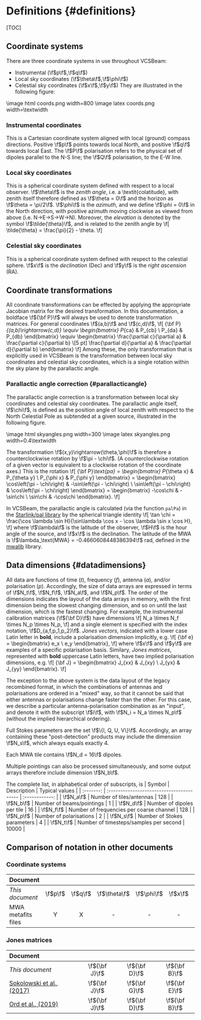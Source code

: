 # Definitions {#definitions}

[TOC]

## Coordinate systems

There are three coordinate systems in use throughout VCSBeam:
 - Instrumental (\f$p\f$,\f$q\f$)
 - Local sky coordinates (\f$\theta\f$,\f$\phi\f$)
 - Celestial sky coordinates (\f$x\f$,\f$y\f$)
They are illustrated in the following figure:

\image html coords.png width=800
\image latex coords.png width=\textwidth

### Instrumental coordinates

This is a Cartesian coordinate system aligned with local (ground) compass directions.
Positive \f$p\f$ points towards local North, and positive \f$q\f$ towards local East.
The \f$P\f$ polarisation refers to the physical set of dipoles parallel to the N-S line; the \f$Q\f$ polarisation, to the E-W line.

### Local sky coordinates

This is a spherical coordinate system defined with respect to a local observer.
\f$\theta\f$ is the *zenith angle*, i.e. a \textit{colatitude}, with zenith itself therefore defined as \f$\theta = 0\f$ and the horizon as \f$\theta = \pi/2\f$.
\f$\phi\f$ is the *azimuth*, and we define \f$\phi = 0\f$ in the North direction, with positive azimuth moving clockwise as viewed from above (i.e. N&rarr;E&rarr;S&rarr;W&rarr;N).
Moreover, the *elevation* is denoted by the symbol \f$\tilde{\theta}\f$, and is related to the zenith angle by
\f[
    \tilde{\theta} = \frac{\pi}{2} - \theta.
\f]

### Celestial sky coordinates

This is a spherical coordinate system defined with respect to the celestial sphere.
\f$x\f$ is the *declination* (Dec) and \f$y\f$ is the *right ascension* (RA).

## Coordinate transformations

All coordinate transformations can be effected by applying the appropriate Jacobian matrix for the desired transformation.
In this documentation, a boldface \f${\bf P}\f$ will always be used to denote transformation matrices.
For general coordinates \f$(a,b)\f$ and \f$(c,d)\f$,
\f[
    {\bf P}_{(a,b)\rightarrow(c,d)} \equiv
    \begin{bmatrix}
        P_{ca} & P_{cb} \\
        P_{da} & P_{db}
    \end{bmatrix}
    \equiv
    \begin{bmatrix}
        \frac{\partial c}{\partial a} & \frac{\partial c}{\partial b} \\[5 pt]
        \frac{\partial d}{\partial a} & \frac{\partial d}{\partial b}
    \end{bmatrix}
\f]
Among these, the only transformation that is explicitly used in VCSBeam is the transformation between local sky coordinates and celestial sky coordinates, which is a single rotation within the sky plane by the parallactic angle.

### Parallactic angle correction {#parallacticangle}

The parallactic angle correction is a transformation between local sky coordinates and celestial sky coordinates.
The parallactic angle itself, \f$\chi\f$, is defined as the position angle of local zenith with respect to the North Celestial Pole as subtended at a given source, illustrated in the following figure.

\image html skyangles.png width=300
\image latex skyangles.png width=0.4\textwidth

The transformation \f$(x,y)\rightarrow(\theta,\phi)\f$ is therefore a counterclockwise rotation by \f$\pi - \chi\f$.
(A counterclockwise rotation of a given vector is equivalent to a clockwise rotation of the coordinate axes.)
This is the rotation
\f[
    {\bf P}_\text{pa}
        = \begin{bmatrix}
            P_{\theta x} & P_{\theta y} \\
            P_{\phi x}   & P_{\phi y}
        \end{bmatrix}
        = \begin{bmatrix}
            \cos\left(\pi - \chi\right) & -\sin\left(\pi - \chi\right) \\
            \sin\left(\pi - \chi\right) &  \cos\left(\pi - \chi\right)
        \end{bmatrix}
        = \begin{bmatrix}
            -\cos\chi & -\sin\chi \\
             \sin\chi & -\cos\chi
        \end{bmatrix}.
\f]

In VCSBeam, the parallactic angle is calculated (via the function `palPa`) in the [Starlink/pal library](https://github.com/Starlink/pal) by the spherical triangle identity
\f[
    \tan \chi = \frac{\cos \lambda \sin H}{\sin\lambda \cos x - \cos \lambda \sin x \cos H},
\f]
where \f$\lambda\f$ is the latitude of the observer, \f$H\f$ is the hour angle of the source, and \f$x\f$ is the declination.
The latitude of the MWA is \f$\lambda_\text{MWA} = -0.4660608448386394\f$ rad, defined in the [mwalib](https://github.com/MWATelescope/mwalib) library.

## Data dimensions {#datadimensions}

All data are functions of time (*t*), frequency (*f*), antenna (*a*), and/or polarisation (*p*).
Accordingly, the size of data arrays are expressed in terms of \f$N_t\f$, \f$N_f\f$, \f$N_a\f$, and \f$N_p\f$.
The order of the dimensions indicates the layout of the data arrays in memory, with the first dimension being the slowest changing dimension, and so on until the last dimension, which is the fastest changing.
For example, the instrumental calibration matrices (\f${\bf D}\f$) have dimensions
\f[
N_a \times N_f \times N_p \times N_p,
\f]
and a single element is specified with the index notation, \f$D_{a,f,p_1,p_2}\f$.
*Jones vectors*, indicated with a lower case Latin letter in **bold**, include a polarisation dimension implicitly, e.g.
\f[ {\bf e} = \begin{bmatrix} e_x \\ e_y \end{bmatrix}, \f]
where \f$x\f$ and \f$y\f$ are examples of a specific polarisation basis.
Similary, *Jones matrices*, represented with **bold** uppercase Latin letters, have two implied polarisation dimensions, e.g.
\f[ {\bf J} = \begin{bmatrix} J_{xx} & J_{xy} \\ J_{yx} & J_{yy} \end{bmatrix}. \f]

The exception to the above system is the data layout of the legacy recombined format, in which the combinations of antennas and polarisations are ordered in a "mixed" way, so that it cannot be said that either antennas or polarisations change faster than the other.
For this case, we describe a particular antenna-polarisation combination as an "input", and denote it with the subscript \f$i\f$, with \f$N_i = N_a \times N_p\f$ (without the implied hierarchical ordering).

Full Stokes parameters are the set \f$\{I, Q, U, V\}\f$.
Accordingly, an array containing these "post-detection" products may include the dimension \f$N_s\f$, which always equals exactly 4.

Each MWA tile contains \f$N_d = 16\f$ dipoles.

Multiple pointings can also be processed simultaneously, and some output arrays therefore include dimension \f$N_b\f$.

The complete list, in alphabetical order of subscripts, is
| Symbol    | Description                               | Typical values |
| :-------: | :---------------------------------------- | :------------: |
| \f$N_a\f$ | Number of tiles/antennas                  | 128            |
| \f$N_b\f$ | Number of beams/pointings                 | 1              |
| \f$N_d\f$ | Number of dipoles per tile                | 16             |
| \f$N_f\f$ | Number of frequencies per coarse channel  | 128            |
| \f$N_p\f$ | Number of polarisations                   | 2              |
| \f$N_s\f$ | Number of Stokes parameters               | 4              |
| \f$N_t\f$ | Number of timesteps/samples per second    | 10000          |

## Comparison of notation in other documents

### Coordinate systems

| Document           |         |         |              |            |         |         |
| :----------------- | :-----: | :-----: | :----------: | :--------: | :-----: | :-----: |
| *This document*    | \f$p\f$ | \f$q\f$ | \f$\theta\f$ | \f$\phi\f$ | \f$x\f$ | \f$y\f$ |
| MWA metafits files | Y       | X       | -            | -          | -       | -       |

### Jones matrices

[Sokolowski2017]: https://www.cambridge.org/core/journals/publications-of-the-astronomical-society-of-australia/article/calibration-and-stokes-imaging-with-full-embedded-element-primary-beam-model-for-the-murchison-widefield-array/FBA84B9EB94000BD6258A8F75840C476
[Ord2019]: https://www.cambridge.org/core/journals/publications-of-the-astronomical-society-of-australia/article/abs/mwa-tiedarray-processing-i-calibration-and-beamformation/E9A7A9981AE9A935C9E08500CA6A1C1E

| Document                                    |               |               |               |
| :------------------------------------------ | :-----------: | :-----------: | :-----------: |
| *This document*                             | \f${\bf J}\f$ | \f${\bf D}\f$ | \f${\bf B}\f$ |
| [Sokolowski et al., (2017)][Sokolowski2017] | \f${\bf J}\f$ | \f${\bf G}\f$ | \f${\bf E}\f$ |
| [Ord et al., (2019)][Ord2019]               | \f${\bf J}\f$ | \f${\bf D}\f$ | \f${\bf B}\f$ |
